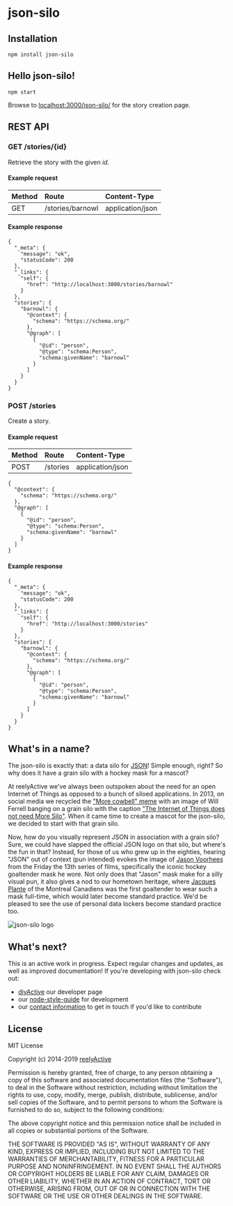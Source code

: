 json-silo
=========


Installation
------------

    npm install json-silo


Hello json-silo!
----------------

    npm start

Browse to [localhost:3000/json-silo/](http://localhost:3000/json-silo/) for the story creation page.


REST API
--------


### GET /stories/{id}

Retrieve the story with the given _id_.

#### Example request

| Method | Route            | Content-Type     |
|:-------|:-----------------|:-----------------|
| GET    | /stories/barnowl | application/json |

#### Example response

    {
      "_meta": {
        "message": "ok",
        "statusCode": 200
      },
      "_links": {
        "self": {
          "href": "http://localhost:3000/stories/barnowl"
        }
      },
      "stories": {
        "barnowl": {
          "@context": {
            "schema": "https://schema.org/"
          },
          "@graph": [
            {
              "@id": "person",
              "@type": "schema:Person",
              "schema:givenName": "barnowl"
            }
          ]
        }
      }
    }


### POST /stories

Create a story.

#### Example request

| Method | Route    | Content-Type     |
|:-------|:---------|:-----------------|
| POST   | /stories | application/json |

    {
      "@context": {
        "schema": "https://schema.org/"
      },
      "@graph": [
        {
          "@id": "person",
          "@type": "schema:Person",
          "schema:givenName": "barnowl"
        }
      ]
    }

#### Example response

    {
      "_meta": {
        "message": "ok",
        "statusCode": 200
      },
      "_links": {
        "self": {
          "href": "http://localhost:3000/stories"
        }
      },
      "stories": {
        "barnowl": {
          "@context": {
            "schema": "https://schema.org/"
          },
          "@graph": [
            {
              "@id": "person",
              "@type": "schema:Person",
              "schema:givenName": "barnowl"
            }
          ]
        }
      }
    }


What's in a name?
-----------------

The json-silo is exactly that: a data silo for [JSON](https://en.wikipedia.org/wiki/JSON)!  Simple enough, right?  So why does it have a grain silo with a hockey mask for a mascot?

At reelyActive we've always been outspoken about the need for an open Internet of Things as opposed to a bunch of siloed applications.  In 2013, on social media we recycled the ["More cowbell" meme](https://en.wikipedia.org/wiki/More_cowbell) with an image of Will Ferrell banging on a grain silo with the caption ["The Internet of Things does not need More Silo"](https://reelyactive.github.io/images/moreSilo.jpg).  When it came time to create a mascot for the json-silo, we decided to start with that grain silo.

Now, how do you visually represent JSON in association with a grain silo?  Sure, we could have slapped the official JSON logo on that silo, but where's the fun in that?  Instead, for those of us who grew up in the eighties, hearing "JSON" out of context (pun intended) evokes the image of [Jason Voorhees](https://en.wikipedia.org/wiki/Jason_Voorhees) from the Friday the 13th series of films, specifically the iconic hockey goaltender mask he wore.  Not only does that "Jason" mask make for a silly visual pun, it also gives a nod to our hometown heritage, where [Jacques Plante](https://en.wikipedia.org/wiki/Jacques_Plante) of the Montreal Canadiens was the first goaltender to wear such a mask full-time, which would later become standard practice.  We'd be pleased to see the use of personal data lockers become standard practice too.

![json-silo logo](https://reelyactive.github.io/json-silo/images/json-silo-bubble.png)


What's next?
------------

This is an active work in progress.  Expect regular changes and updates, as well as improved documentation!  If you're developing with json-silo check out:
* [diyActive](https://reelyactive.github.io/) our developer page
* our [node-style-guide](https://github.com/reelyactive/node-style-guide) for development
* our [contact information](https://www.reelyactive.com/contact/) to get in touch if you'd like to contribute


License
-------

MIT License

Copyright (c) 2014-2019 [reelyActive](https://www.reelyactive.com)

Permission is hereby granted, free of charge, to any person obtaining a copy of this software and associated documentation files (the "Software"), to deal in the Software without restriction, including without limitation the rights to use, copy, modify, merge, publish, distribute, sublicense, and/or sell copies of the Software, and to permit persons to whom the Software is furnished to do so, subject to the following conditions:

The above copyright notice and this permission notice shall be included in all copies or substantial portions of the Software.

THE SOFTWARE IS PROVIDED "AS IS", WITHOUT WARRANTY OF ANY KIND, EXPRESS OR 
IMPLIED, INCLUDING BUT NOT LIMITED TO THE WARRANTIES OF MERCHANTABILITY, 
FITNESS FOR A PARTICULAR PURPOSE AND NONINFRINGEMENT. IN NO EVENT SHALL THE 
AUTHORS OR COPYRIGHT HOLDERS BE LIABLE FOR ANY CLAIM, DAMAGES OR OTHER 
LIABILITY, WHETHER IN AN ACTION OF CONTRACT, TORT OR OTHERWISE, ARISING FROM, 
OUT OF OR IN CONNECTION WITH THE SOFTWARE OR THE USE OR OTHER DEALINGS IN 
THE SOFTWARE.

